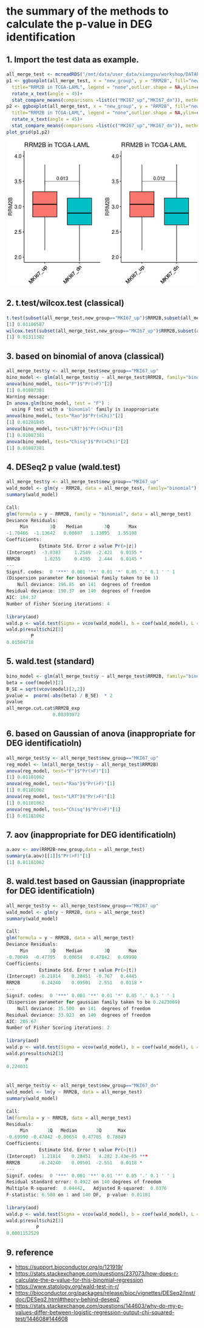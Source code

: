 # the summary of the methods to calculate the p-value in DEG identification

## 1. Import the test data as example.

~~~R
all_merge_test <- mcreadRDS("/mnt/data/user_data/xiangyu/workshop/DATABASE/All_pvalue_calculate_test_data.rds")
p1 <- ggboxplot(all_merge_test, x = "new_group", y = "RRM2B", fill="new_group",
  title="RRM2B in TCGA-LAML", legend = "none",outlier.shape = NA,ylim=c(2,4),notch = FALSE) +
  rotate_x_text(angle = 45)+ 
  stat_compare_means(comparisons =list(c("MKI67_up","MKI67_dn")), method = "wilcox.test",label.y=3.5)  
p2 <- ggboxplot(all_merge_test, x = "new_group", y = "RRM2B", fill="new_group",
  title="RRM2B in TCGA-LAML", legend = "none",outlier.shape = NA,ylim=c(2,4),notch = FALSE) +
  rotate_x_text(angle = 45)+ 
  stat_compare_means(comparisons =list(c("MKI67_up","MKI67_dn")), method = "t.test",label.y=3.5)  
plot_grid(p1,p2)
~~~

![image-20220113165555405](pvalue_cal.assets/image-20220113165555405.png)

## 2. t.test/wilcox.test (classical)

~~~R
t.test(subset(all_merge_test,new_group=="MKI67_up")$RRM2B,subset(all_merge_test,new_group=="MKI67_dn")$RRM2B,paired=FALSE)$p.value
[1] 0.01186587
wilcox.test(subset(all_merge_test,new_group=="MKI67_up")$RRM2B,subset(all_merge_test,new_group=="MKI67_dn")$RRM2B,paired=FALSE)$p.value
[1] 0.01311382
~~~

## 3. based on binomial of anova (classical)

~~~R
all_merge_test$y <- all_merge_test$new_group=="MKI67_up"
bino_model <- glm(all_merge_test$y ~ all_merge_test$RRM2B, family="binomial")
anova(bino_model, test="F")$"Pr(>F)"[2]
[1] 0.01087381
Warning message:
In anova.glm(bino_model, test = "F") :
  using F test with a 'binomial' family is inappropriate
anova(bino_model, test="Rao")$"Pr(>Chi)"[2]
[1] 0.01201845
anova(bino_model, test="LRT")$"Pr(>Chi)"[2]
[1] 0.01087381
anova(bino_model, test="Chisq")$"Pr(>Chi)"[2]
[1] 0.01087381
~~~

## 4. DESeq2 p value (wald.test)

~~~R
all_merge_test$y <- all_merge_test$new_group=="MKI67_up"
wald_model <- glm(y ~ RRM2B, data = all_merge_test, family="binomial")
summary(wald_model)

Call:
glm(formula = y ~ RRM2B, family = "binomial", data = all_merge_test)
Deviance Residuals:
     Min        1Q    Median        3Q       Max
-1.70466  -1.13642   0.00887   1.13895   1.55108
Coefficients:
            Estimate Std. Error z value Pr(>|z|)
(Intercept)  -3.0383     1.2549  -2.421   0.0155 *
RRM2B         1.0255     0.4195   2.444   0.0145 *
---
Signif. codes:  0 '***' 0.001 '**' 0.01 '*' 0.05 '.' 0.1 ' ' 1
(Dispersion parameter for binomial family taken to be 1)
    Null deviance: 196.85  on 141  degrees of freedom
Residual deviance: 190.37  on 140  degrees of freedom
AIC: 194.37
Number of Fisher Scoring iterations: 4

library(aod)
wald.p <- wald.test(Sigma = vcov(wald_model), b = coef(wald_model), L = rbind(c(-1,1)))
wald.p$result$chi2[3]
         P
0.01504718
~~~

## 5. wald.test (standard)

~~~R
bino_model <- glm(all_merge_test$y ~ all_merge_test$RRM2B, family="binomial")
beta = coef(model)[2]
B_SE = sqrt(vcov(model)[2,2])
pvalue =  pnorm(-abs(beta) / B_SE)  * 2
pvalue
all_merge.cut.cat$RRM2B_exp
                 0.08393072
~~~

## 6. based on Gaussian of anova (inappropriate for DEG identificatioln)

~~~R
all_merge_test$y <- all_merge_test$new_group=="MKI67_up"
reg_model <- lm(all_merge_test$y ~ all_merge_test$RRM2B)
anova(reg_model, test="F")$"Pr(>F)"[1]
[1] 0.01181062
anova(reg_model, test="Rao")$"Pr(>F)"[1]
[1] 0.01181062
anova(reg_model, test="LRT")$"Pr(>F)"[1]
[1] 0.01181062
anova(reg_model, test="Chisq")$"Pr(>F)"[1]
[1] 0.01181062
~~~

## 7. aov (inappropriate for DEG identificatioln)

~~~R
a.aov <- aov(RRM2B~new_group,data = all_merge_test)
summary(a.aov)[[1]]$"Pr(>F)"[1]
[1] 0.01181062
~~~

## 8. wald.test based on Gaussian (inappropriate for DEG identificatioln)

~~~R
all_merge_test$y <- all_merge_test$new_group=="MKI67_up"
wald_model <- glm(y ~ RRM2B, data = all_merge_test)
summary(wald_model)

Call:
glm(formula = y ~ RRM2B, data = all_merge_test)
Deviance Residuals:
     Min        1Q    Median        3Q       Max
-0.78049  -0.47705   0.00654   0.47842   0.69990
Coefficients:
            Estimate Std. Error t value Pr(>|t|)
(Intercept) -0.21814    0.28451  -0.767   0.4445
RRM2B        0.24240    0.09501   2.551   0.0118 *
---
Signif. codes:  0 '***' 0.001 '**' 0.01 '*' 0.05 '.' 0.1 ' ' 1
(Dispersion parameter for gaussian family taken to be 0.2423069)
    Null deviance: 35.500  on 141  degrees of freedom
Residual deviance: 33.923  on 140  degrees of freedom
AIC: 205.67
Number of Fisher Scoring iterations: 2

library(aod)
wald.p <- wald.test(Sigma = vcov(wald_model), b = coef(wald_model), L = rbind(c(-1,1)))
wald.p$result$chi2[3]
       P
0.224031


all_merge_test$y <- all_merge_test$new_group=="MKI67_dn"
wald_model <- lm(y ~ RRM2B, data = all_merge_test)
summary(wald_model)

Call:
lm(formula = y ~ RRM2B, data = all_merge_test)
Residuals:
     Min       1Q   Median       3Q      Max
-0.69990 -0.47842 -0.00654  0.47705  0.78049
Coefficients:
            Estimate Std. Error t value Pr(>|t|)
(Intercept)  1.21814    0.28451   4.282 3.43e-05 ***
RRM2B       -0.24240    0.09501  -2.551   0.0118 *
---
Signif. codes:  0 '***' 0.001 '**' 0.01 '*' 0.05 '.' 0.1 ' ' 1
Residual standard error: 0.4922 on 140 degrees of freedom
Multiple R-squared:  0.04442,   Adjusted R-squared:  0.0376
F-statistic: 6.508 on 1 and 140 DF,  p-value: 0.01181

library(aod)
wald.p <- wald.test(Sigma = vcov(wald_model), b = coef(wald_model), L = rbind(c(-1,1)))
wald.p$result$chi2[3]
           P
0.0001152529
~~~

## 9. reference

- https://support.bioconductor.org/p/121919/
- https://stats.stackexchange.com/questions/237073/how-does-r-calculate-the-p-value-for-this-binomial-regression
- https://www.statology.org/wald-test-in-r/
- https://bioconductor.org/packages/release/bioc/vignettes/DESeq2/inst/doc/DESeq2.html#theory-behind-deseq2
- https://stats.stackexchange.com/questions/144603/why-do-my-p-values-differ-between-logistic-regression-output-chi-squared-test/144608#144608



